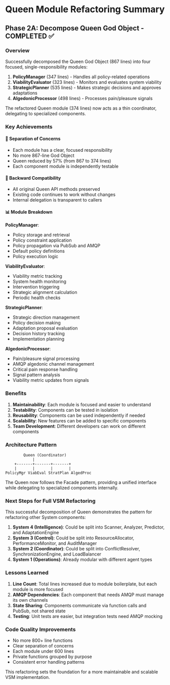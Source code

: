# Queen Module Refactoring Summary

## Phase 2A: Decompose Queen God Object - COMPLETED ✅

### Overview
Successfully decomposed the Queen God Object (867 lines) into four focused, single-responsibility modules:

1. **PolicyManager** (347 lines) - Handles all policy-related operations
2. **ViabilityEvaluator** (323 lines) - Monitors and evaluates system viability  
3. **StrategicPlanner** (535 lines) - Makes strategic decisions and approves adaptations
4. **AlgedonicProcessor** (498 lines) - Processes pain/pleasure signals

The refactored Queen module (374 lines) now acts as a thin coordinator, delegating to specialized components.

### Key Achievements

#### 🎯 Separation of Concerns
- Each module has a clear, focused responsibility
- No more 867-line God Object
- Queen reduced by 57% (from 867 to 374 lines)
- Each component module is independently testable

#### 🔌 Backward Compatibility
- All original Queen API methods preserved
- Existing code continues to work without changes
- Internal delegation is transparent to callers

#### 📊 Module Breakdown

**PolicyManager**:
- Policy storage and retrieval
- Policy constraint application  
- Policy propagation via PubSub and AMQP
- Default policy definitions
- Policy execution logic

**ViabilityEvaluator**:
- Viability metric tracking
- System health monitoring
- Intervention triggering
- Strategic alignment calculation
- Periodic health checks

**StrategicPlanner**:
- Strategic direction management
- Policy decision making
- Adaptation proposal evaluation
- Decision history tracking
- Implementation planning

**AlgedonicProcessor**:
- Pain/pleasure signal processing
- AMQP algedonic channel management
- Critical pain response handling
- Signal pattern analysis
- Viability metric updates from signals

### Benefits

1. **Maintainability**: Each module is focused and easier to understand
2. **Testability**: Components can be tested in isolation
3. **Reusability**: Components can be used independently if needed
4. **Scalability**: New features can be added to specific components
5. **Team Development**: Different developers can work on different components

### Architecture Pattern

```
        Queen (Coordinator)
            |
    +-------+-------+-------+
    |       |       |       |
PolicyMgr ViabEval StratPlan AlgedProc
```

The Queen now follows the Facade pattern, providing a unified interface while delegating to specialized components internally.

### Next Steps for Full VSM Refactoring

This successful decomposition of Queen demonstrates the pattern for refactoring other System components:

1. **System 4 (Intelligence)**: Could be split into Scanner, Analyzer, Predictor, and AdaptationEngine
2. **System 3 (Control)**: Could be split into ResourceAllocator, PerformanceMonitor, and AuditManager  
3. **System 2 (Coordinator)**: Could be split into ConflictResolver, SynchronizationEngine, and LoadBalancer
4. **System 1 (Operations)**: Already modular with different agent types

### Lessons Learned

1. **Line Count**: Total lines increased due to module boilerplate, but each module is more focused
2. **AMQP Dependencies**: Each component that needs AMQP must manage its own channels
3. **State Sharing**: Components communicate via function calls and PubSub, not shared state
4. **Testing**: Unit tests are easier, but integration tests need AMQP mocking

### Code Quality Improvements

- No more 800+ line functions
- Clear separation of concerns
- Each module under 600 lines
- Private functions grouped by purpose
- Consistent error handling patterns

This refactoring sets the foundation for a more maintainable and scalable VSM implementation.